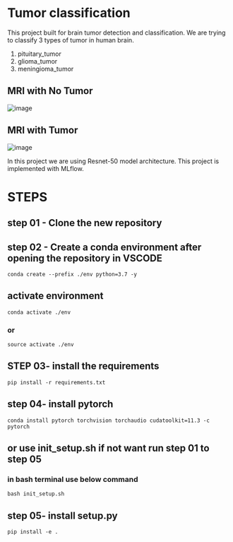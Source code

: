 # Tumor classification

This project built for brain tumor detection and classification. We are trying to classify 3 types of tumor in human brain.

1. pituitary_tumor
2. glioma_tumor
3. meningioma_tumor

## MRI with No Tumor
![image](https://user-images.githubusercontent.com/68362075/160554599-7ab98427-94ce-469f-af9b-be82ab07ab8f.png)

## MRI with Tumor
![image](https://user-images.githubusercontent.com/68362075/160554903-89d9b741-6227-4176-96df-b3260da51655.png)


In this project we are using Resnet-50 model architecture. This project is implemented with MLflow.


# STEPS

## step 01 - Clone the new repository

## step 02 - Create a conda environment after opening the repository in VSCODE
```
conda create --prefix ./env python=3.7 -y
```
## activate environment
```
conda activate ./env
```
### or
```
source activate ./env
```

## STEP 03- install the requirements
```
pip install -r requirements.txt
```
## step 04- install pytorch 

```
conda install pytorch torchvision torchaudio cudatoolkit=11.3 -c pytorch
```
## or use init_setup.sh if not want run step 01 to step 05
### in bash terminal use below command
```
bash init_setup.sh
```
## step 05- install setup.py
```
pip install -e .
``` 